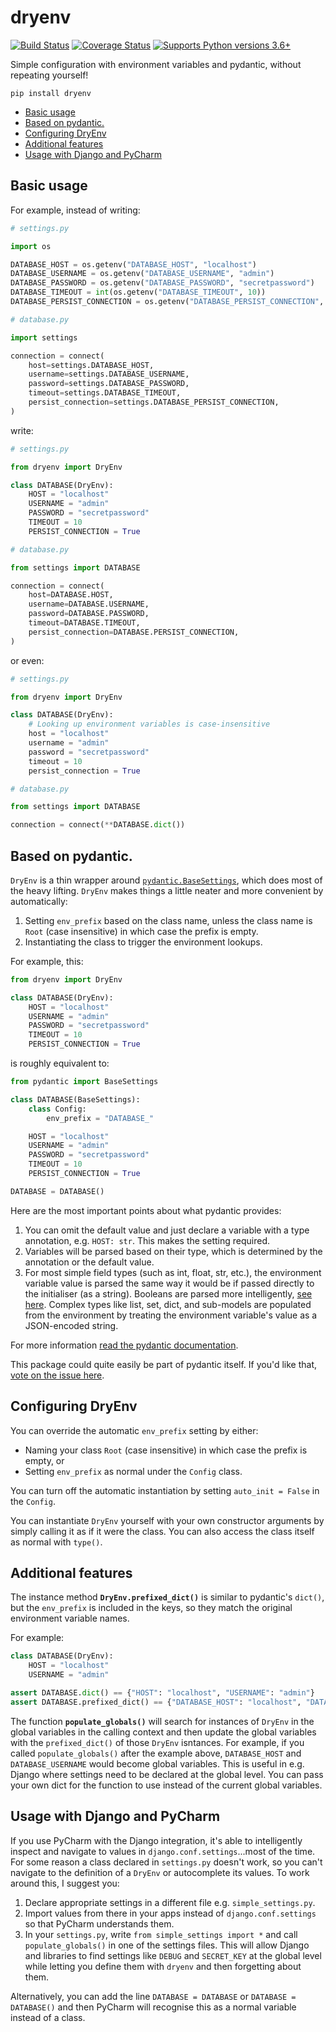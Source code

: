 # dryenv

[![Build Status](https://travis-ci.org/alexmojaki/dryenv.svg?branch=master)](https://travis-ci.org/alexmojaki/dryenv) [![Coverage Status](https://coveralls.io/repos/github/alexmojaki/dryenv/badge.svg?branch=master)](https://coveralls.io/github/alexmojaki/dryenv?branch=master) [![Supports Python versions 3.6+](https://img.shields.io/pypi/pyversions/dryenv.svg)](https://pypi.python.org/pypi/dryenv)

Simple configuration with environment variables and pydantic, without repeating yourself!

    pip install dryenv

  * [Basic usage](#basic-usage)
  * [Based on pydantic.](#based-on-pydantic)
  * [Configuring DryEnv](#configuring-dryenv)
  * [Additional features](#additional-features)
  * [Usage with Django and PyCharm](#usage-with-django-and-pycharm)

## Basic usage

For example, instead of writing:

```python
# settings.py

import os

DATABASE_HOST = os.getenv("DATABASE_HOST", "localhost")
DATABASE_USERNAME = os.getenv("DATABASE_USERNAME", "admin")
DATABASE_PASSWORD = os.getenv("DATABASE_PASSWORD", "secretpassword")
DATABASE_TIMEOUT = int(os.getenv("DATABASE_TIMEOUT", 10))
DATABASE_PERSIST_CONNECTION = os.getenv("DATABASE_PERSIST_CONNECTION", "true").lower() == "true"

# database.py

import settings

connection = connect(
    host=settings.DATABASE_HOST,
    username=settings.DATABASE_USERNAME,
    password=settings.DATABASE_PASSWORD,
    timeout=settings.DATABASE_TIMEOUT,
    persist_connection=settings.DATABASE_PERSIST_CONNECTION,
)
```

write:

```python
# settings.py

from dryenv import DryEnv

class DATABASE(DryEnv):
    HOST = "localhost"
    USERNAME = "admin"
    PASSWORD = "secretpassword"
    TIMEOUT = 10
    PERSIST_CONNECTION = True

# database.py

from settings import DATABASE

connection = connect(
    host=DATABASE.HOST,
    username=DATABASE.USERNAME,
    password=DATABASE.PASSWORD,
    timeout=DATABASE.TIMEOUT,
    persist_connection=DATABASE.PERSIST_CONNECTION,
)
```

or even:

```python
# settings.py

from dryenv import DryEnv

class DATABASE(DryEnv):
    # Looking up environment variables is case-insensitive
    host = "localhost"
    username = "admin"
    password = "secretpassword"
    timeout = 10
    persist_connection = True

# database.py

from settings import DATABASE

connection = connect(**DATABASE.dict())
```

## Based on pydantic.

`DryEnv` is a thin wrapper around [`pydantic.BaseSettings`](https://pydantic-docs.helpmanual.io/usage/settings/), which does most of the heavy lifting. `DryEnv` makes things a little neater and more convenient by automatically:

1. Setting `env_prefix` based on the class name, unless the class name is `Root` (case insensitive) in which case the prefix is empty.
2. Instantiating the class to trigger the environment lookups.
 
For example, this:

```python
from dryenv import DryEnv

class DATABASE(DryEnv):
    HOST = "localhost"
    USERNAME = "admin"
    PASSWORD = "secretpassword"
    TIMEOUT = 10
    PERSIST_CONNECTION = True
```

is roughly equivalent to:

```python
from pydantic import BaseSettings

class DATABASE(BaseSettings):
    class Config:
        env_prefix = "DATABASE_"

    HOST = "localhost"
    USERNAME = "admin"
    PASSWORD = "secretpassword"
    TIMEOUT = 10
    PERSIST_CONNECTION = True

DATABASE = DATABASE()
```

Here are the most important points about what pydantic provides:

1. You can omit the default value and just declare a variable with a type annotation, e.g. `HOST: str`. This makes the setting required.
2. Variables will be parsed based on their type, which is determined by the annotation or the default value.
3. For most simple field types (such as int, float, str, etc.), the environment variable value is parsed the same way it would be if passed directly to the initialiser (as a string). Booleans are parsed more intelligently, [see here](https://pydantic-docs.helpmanual.io/usage/types/#booleans). Complex types like list, set, dict, and sub-models are populated from the environment by treating the environment variable's value as a JSON-encoded string.

For more information [read the pydantic documentation](https://pydantic-docs.helpmanual.io/usage/settings/).

This package could quite easily be part of pydantic itself. If you'd like that, [vote on the issue here](https://github.com/samuelcolvin/pydantic/issues/1450).

## Configuring DryEnv

You can override the automatic `env_prefix` setting by either:

- Naming your class `Root` (case insensitive) in which case the prefix is empty, or
- Setting `env_prefix` as normal under the `Config` class.

You can turn off the automatic instantiation by setting `auto_init = False` in the `Config`.

You can instantiate `DryEnv` yourself with your own constructor arguments by simply calling it as if it were the class. You can also access the class itself as normal with `type()`.

## Additional features

The instance method **`DryEnv.prefixed_dict()`** is similar to pydantic's `dict()`, but the `env_prefix` is included in the keys, so they match the original environment variable names.

For example:

```python
class DATABASE(DryEnv):
    HOST = "localhost"
    USERNAME = "admin"

assert DATABASE.dict() == {"HOST": "localhost", "USERNAME": "admin"}
assert DATABASE.prefixed_dict() == {"DATABASE_HOST": "localhost", "DATABASE_USERNAME": "admin"}
```

The function **`populate_globals()`** will search for instances of `DryEnv` in the global variables in the calling context and then update the global variables with the `prefixed_dict()` of those `DryEnv` isntances. For example, if you called `populate_globals()` after the example above, `DATABASE_HOST` and `DATABASE_USERNAME` would become global variables. This is useful in e.g. Django where settings need to be declared at the global level. You can pass your own dict for the function to use instead of the current global variables.

## Usage with Django and PyCharm

If you use PyCharm with the Django integration, it's able to intelligently inspect and navigate to values in `django.conf.settings`...most of the time. For some reason a class declared in `settings.py` doesn't work, so you can't navigate to the definition of a `DryEnv` or autocomplete its values. To work around this, I suggest you:

1. Declare appropriate settings in a different file e.g. `simple_settings.py`.
2. Import values from there in your apps instead of `django.conf.settings` so that PyCharm understands them.
3. In your `settings.py`, write `from simple_settings import *` and call `populate_globals()` in one of the settings files. This will allow Django and libraries to find settings like `DEBUG` and `SECRET_KEY` at the global level while letting you define them with `dryenv` and then forgetting about them.

Alternatively, you can add the line `DATABASE = DATABASE` or `DATABASE = DATABASE()` and then PyCharm will recognise this as a normal variable instead of a class.
